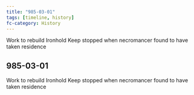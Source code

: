```yaml
---
title: "985-03-01"
tags: [timeline, history]
fc-category: History
---
```

<span class='ob-timelines'
	data-date='985-03-01-00'
	data-title='History'
	data-class='orange'> Work to rebuild Ironhold Keep stopped when necromancer found to have taken residence </span>
## 985-03-01
Work to rebuild Ironhold Keep stopped when necromancer found to have taken residence

